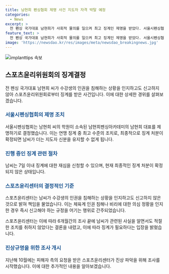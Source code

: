 ```yaml
---
title: 남현희 펜싱협회 제명 사건 지도자 자격 박탈 예정
categories:
  - News
excerpt: >
  전 펜싱 국가대표 남현희가 사회적 물의를 일으켜 최고 징계인 제명을 받았다. 서울시펜싱협회는 18일 제3차 스포츠공정위원회를 열어 남현희펜싱아카데미 대표를 제명하기로 결정했다. 이로써 남씨는 7일 이내에 징계에 대한 재심을 신청할 수 있으며, 최종적으로 확정되면 지도자 신분을 상실하게 된다. 이는 남씨가 학원 수강생들의 인권을 침해당한 상황을 인지하고도 신고하지 않았다는 이유로, 스포츠윤리센터가 남씨에 대한 징계 요구를 의결한 결과다.
feature_text: >
  전 펜싱 국가대표 남현희가 사회적 물의를 일으켜 최고 징계인 제명을 받았다. 서울시펜싱협회는 18일 제3차 스포츠공정위원회를 열어 남현희펜싱아카데미 대표를 제명하기로 결정했다. 이로써 남씨는 7일 이내에 징계에 대한 재심을 신청할 수 있으며, 최종적으로 확정되면 지도자 신분을 상실하게 된다. 이는 남씨가 학원 수강생들의 인권을 침해당한 상황을 인지하고도 신고하지 않았다는 이유로, 스포츠윤리센터가 남씨에 대한 징계 요구를 의결한 결과다.
image: 'https://newsdao.kr/res/images/meta/newsdao_breakingnews.jpg'
---
```


<p><img src="https://newsdao.kr/res/images/meta/newsdao_breakingnews.jpg" alt="implanttips 속보" /></p>

<h2 data-ke-size="size26">스포츠윤리위원회의 징계결정</h2>

<p data-ke-size="size16">전 펜싱 국가대표 남현희 씨가 수강생의 인권을 침해하는 상황을 인지하고도 신고하지 않아 스포츠윤리위원회로부터 징계를 받은 사건입니다. 이에 대한 상세한 경위를 살펴보겠습니다.</p>

<h3><b><span style="color: #1a5490;">서울시펜싱협회의 제명 조치</span></b></h3>

<p data-ke-size="size16">서울시펜싱협회는 남현희 씨의 학원이 소속된 남현희펜싱아카데미의 남현희 대표를 제명하기로 결정했습니다. 이는 연맹 징계 중 최고 수준의 조치로, 최종적으로 징계 처분이 확정되면 남씨가 더는 지도자 신분을 유지할 수 없게 됩니다.</p>

<h3><b><span style="color: #1a5490;">진행 중인 징계 관련 절차</span></b></h3>

<p data-ke-size="size16">남씨는 7일 이내 징계에 대한 재심을 신청할 수 있으며, 현재 최종적인 징계 처분이 확정되지 않은 상태입니다.</p>

<h3><b><span style="color: #1a5490;">스포츠윤리센터의 결정적인 기준</span></b></h3>

<p data-ke-size="size16">스포츠윤리센터는 남씨가 수강생의 인권을 침해하는 상황을 인지하고도 신고하지 않은 것으로 밝혀 책임을 물었습니다. 이는 체육계 인권 침해나 비리에 대한 의심 정황을 인지한 경우 즉시 신고해야 하는 규정을 어기는 행위로 간주되었습니다.</p>

<p data-ke-size="size16">스포츠윤리센터는 이에 따라 6개월간의 조사 끝에 남씨가 관련된 사실을 알면서도 적절한 조치를 취하지 않았다는 결론을 내렸고, 이에 따라 징계가 필요하다는 입장을 밝혔습니다.</p>

<h3><b><span style="color: #1a5490;">진상규명을 위한 조사 개시</span></b></h3>

<p data-ke-size="size16">지난해 10월에는 피해자 측의 요청을 받은 스포츠윤리센터가 진상 파악을 위해 조사를 시작했습니다. 이에 대한 추가적인 내용을 알아보겠습니다.</p>

